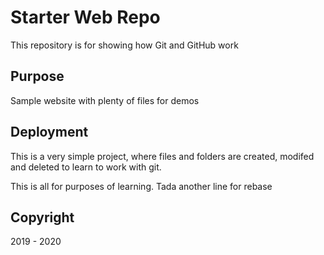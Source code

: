 # Starter Web Repo

This repository is for showing how Git and GitHub work

## Purpose

Sample website with plenty of files for demos

## Deployment

This is a very simple project, where files and folders are created, modifed and deleted to learn to work with git.

This is all for purposes of learning.
Tada
another line for rebase
## Copyright
2019 - 2020
